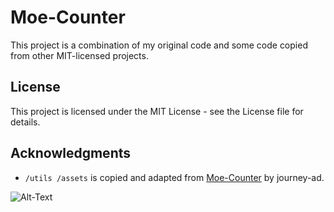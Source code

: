 # Moe-Counter

This project is a combination of my original code and some code copied from other MIT-licensed projects.

## License

This project is licensed under the MIT License - see the License file for details.

## Acknowledgments

- `/utils /assets` is copied and adapted from [Moe-Counter](https://github.com/journey-ad/Moe-Counter) by journey-ad.


![Alt-Text](http://stahl.moe/get/@moe-counter?theme=asoul)








